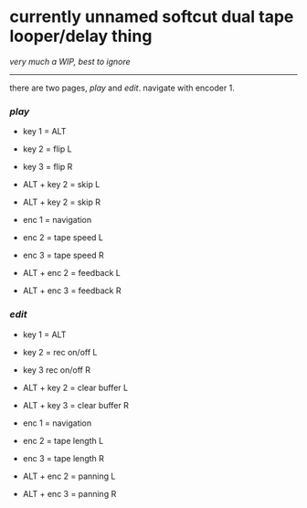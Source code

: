 
# currently unnamed softcut dual tape looper/delay thing

_very much a WIP, best to ignore_

---

there are two pages, _play_ and _edit_. navigate with encoder 1.

### _play_

* key 1 = ALT
* key 2 = flip L
* key 3 = flip R
* ALT + key 2 = skip L
* ALT + key 2 = skip R

* enc 1 = navigation
* enc 2 = tape speed L
* enc 3 = tape speed R
* ALT + enc 2 = feedback L
* ALT + enc 3 = feedback R


### _edit_

* key 1 = ALT
* key 2 = rec on/off L
* key 3 rec on/off R
* ALT + key 2 = clear buffer L
* ALT + key 3 = clear buffer R

* enc 1 = navigation
* enc 2 = tape length L
* enc 3 = tape length R
* ALT + enc 2 = panning L
* ALT + enc 3 = panning R
